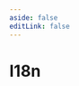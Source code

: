 ```yaml
---
aside: false
editLink: false
---
```


# I18n

<script setup>
import Chart from '../../@views/sample/i18n/index.vue'
</script>
<Chart/>

<!--@include: @/@views/sample/i18n/index.md-->
